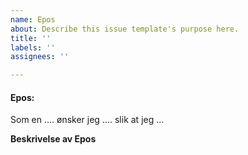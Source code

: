 ```yaml
---
name: Epos
about: Describe this issue template's purpose here.
title: ''
labels: ''
assignees: ''

---
```


#### Epos:
Som en ....
ønsker jeg ....
slik at jeg ...

**Beskrivelse av Epos**
